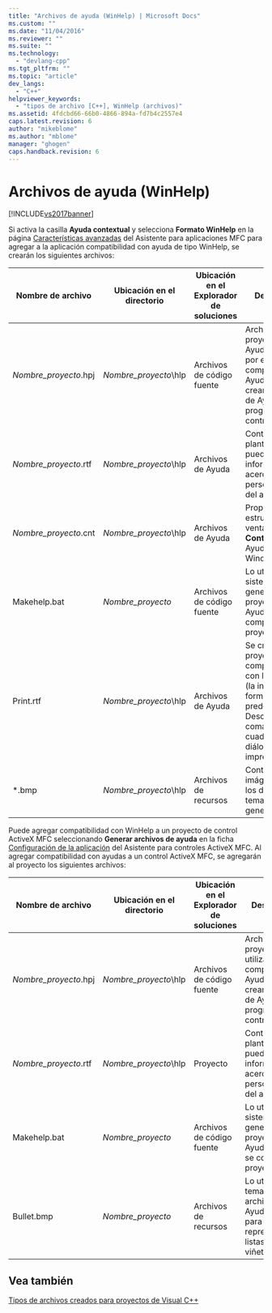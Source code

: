 ```yaml
---
title: "Archivos de ayuda (WinHelp) | Microsoft Docs"
ms.custom: ""
ms.date: "11/04/2016"
ms.reviewer: ""
ms.suite: ""
ms.technology: 
  - "devlang-cpp"
ms.tgt_pltfrm: ""
ms.topic: "article"
dev_langs: 
  - "C++"
helpviewer_keywords: 
  - "tipos de archivo [C++], WinHelp (archivos)"
ms.assetid: 4fdcbd66-66b0-4866-894a-fd7b4c2557e4
caps.latest.revision: 6
author: "mikeblome"
ms.author: "mblome"
manager: "ghogen"
caps.handback.revision: 6
---
```

# Archivos de ayuda (WinHelp)
[!INCLUDE[vs2017banner](../assembler/inline/includes/vs2017banner.md)]

Si activa la casilla **Ayuda contextual** y selecciona **Formato WinHelp** en la página [Características avanzadas](../mfc/reference/advanced-features-mfc-application-wizard.md) del Asistente para aplicaciones MFC para agregar a la aplicación compatibilidad con ayuda de tipo WinHelp, se crearán los siguientes archivos:  
  
|Nombre de archivo|Ubicación en el directorio|Ubicación en el Explorador de soluciones|Descripción|  
|-----------------------|--------------------------------|----------------------------------------------|-----------------|  
|*Nombre\_proyecto*.hpj|*Nombre\_proyecto*\\hlp|Archivos de código fuente|Archivo de proyecto de Ayuda utilizado por el compilador de Ayudas para crear el archivo de Ayuda del programa o control.|  
|*Nombre\_proyecto*.rtf|*Nombre\_proyecto*\\hlp|Archivos de Ayuda|Contiene temas plantilla que puede editar e información acerca de la personalización del archivo .hpj.|  
|*Nombre\_proyecto*.cnt|*Nombre\_proyecto*\\hlp|Archivos de Ayuda|Proporciona la estructura de la ventana **Contenido** de la Ayuda de Windows.|  
|Makehelp.bat|*Nombre\_proyecto*|Archivos de código fuente|Lo utiliza el sistema para generar el proyecto de Ayuda cuando se compila el proyecto.|  
|Print.rtf|*Nombre\_proyecto*\\hlp|Archivos de Ayuda|Se crea si el proyecto incluye compatibilidad con la impresión \(la incluye de forma predeterminada\).  Describe los comandos y los cuadros de diálogo de impresión.|  
|\*.bmp|*Nombre\_proyecto*\\hlp|Archivos de recursos|Contiene imágenes para los distintos temas de ayuda generados.|  
  
 Puede agregar compatibilidad con WinHelp a un proyecto de control ActiveX MFC seleccionando **Generar archivos de ayuda** en la ficha [Configuración de la aplicación](../mfc/reference/application-settings-mfc-activex-control-wizard.md) del Asistente para controles ActiveX MFC.  Al agregar compatibilidad con ayudas a un control ActiveX MFC, se agregarán al proyecto los siguientes archivos:  
  
|Nombre de archivo|Ubicación en el directorio|Ubicación en el Explorador de soluciones|Descripción|  
|-----------------------|--------------------------------|----------------------------------------------|-----------------|  
|*Nombre\_proyecto*.hpj|*Nombre\_proyecto*\\hlp|Archivos de código fuente|Archivo de proyecto utilizado por el compilador de Ayudas para crear el archivo de Ayuda del programa o control.|  
|*Nombre\_proyecto*.rtf|*Nombre\_proyecto*\\hlp|Proyecto|Contiene temas plantilla que puede editar e información acerca de la personalización del archivo .hpj.|  
|Makehelp.bat|*Nombre\_proyecto*|Archivos de código fuente|Lo utiliza el sistema para generar el proyecto de Ayuda cuando se compila el proyecto.|  
|Bullet.bmp|*Nombre\_proyecto*|Archivos de recursos|Lo utilizan temas de archivo de Ayuda estándar para representar listas con viñetas.|  
  
## Vea también  
 [Tipos de archivos creados para proyectos de Visual C\+\+](../ide/file-types-created-for-visual-cpp-projects.md)